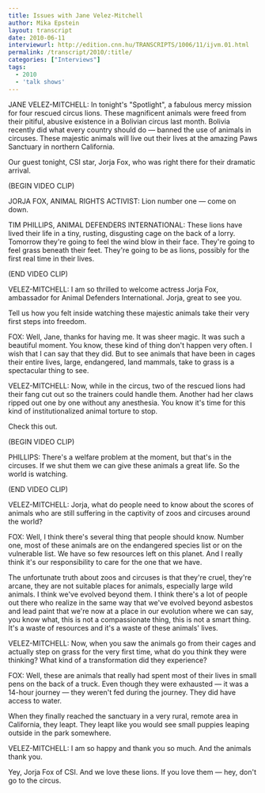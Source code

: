 ```yaml
---
title: Issues with Jane Velez-Mitchell
author: Mika Epstein
layout: transcript
date: 2010-06-11
interviewurl: http://edition.cnn.hu/TRANSCRIPTS/1006/11/ijvm.01.html
permalink: /transcript/2010/:title/
categories: ["Interviews"]
tags:
  - 2010
  - 'talk shows'
---
```


JANE VELEZ-MITCHELL: In tonight's "Spotlight", a fabulous mercy mission for four rescued circus lions. These magnificent animals were freed from their pitiful, abusive existence in a Bolivian circus last month. Bolivia recently did what every country should do &#8212; banned the use of animals in circuses. These majestic animals will live out their lives at the amazing Paws Sanctuary in northern California.

Our guest tonight, CSI star, Jorja Fox, who was right there for their dramatic arrival. 

(BEGIN VIDEO CLIP)

JORJA FOX, ANIMAL RIGHTS ACTIVIST: Lion number one &#8212; come on down.

TIM PHILLIPS, ANIMAL DEFENDERS INTERNATIONAL: These lions have lived their life in a tiny, rusting, disgusting cage on the back of a lorry. Tomorrow they're going to feel the wind blow in their face. They're going to feel grass beneath their feet. They're going to be as lions, possibly for the first real time in their lives.

(END VIDEO CLIP)

VELEZ-MITCHELL: I am so thrilled to welcome actress Jorja Fox, ambassador for Animal Defenders International. Jorja, great to see you.

Tell us how you felt inside watching these majestic animals take their very first steps into freedom. 

FOX: Well, Jane, thanks for having me. It was sheer magic. It was such a beautiful moment. You know, these kind of thing don't happen very often. I wish that I can say that they did. But to see animals that have been in cages their entire lives, large, endangered, land mammals, take to grass is a spectacular thing to see. 

VELEZ-MITCHELL: Now, while in the circus, two of the rescued lions had their fang cut out so the trainers could handle them. Another had her claws ripped out one by one without any anesthesia. You know it's time for this kind of institutionalized animal torture to stop.

Check this out.

(BEGIN VIDEO CLIP)

PHILLIPS: There's a welfare problem at the moment, but that's in the circuses. If we shut them we can give these animals a great life. So the world is watching. 

(END VIDEO CLIP)

VELEZ-MITCHELL: Jorja, what do people need to know about the scores of animals who are still suffering in the captivity of zoos and circuses around the world? 

FOX: Well, I think there's several thing that people should know. Number one, most of these animals are on the endangered species list or on the vulnerable list. We have so few resources left on this planet. And I really think it's our responsibility to care for the one that we have.

The unfortunate truth about zoos and circuses is that they're cruel, they're arcane, they are not suitable places for animals, especially large wild animals. I think we've evolved beyond them. I think there's a lot of people out there who realize in the same way that we've evolved beyond asbestos and lead paint that we're now at a place in our evolution where we can say, you know what, this is not a compassionate thing, this is not a smart thing. It's a waste of resources and it's a waste of these animals' lives.

VELEZ-MITCHELL: Now, when you saw the animals go from their cages and actually step on grass for the very first time, what do you think they were thinking? What kind of a transformation did they experience?

FOX: Well, these are animals that really had spent most of their lives in small pens on the back of a truck. Even though they were exhausted &#8212; it was a 14-hour journey &#8212; they weren't fed during the journey. They did have access to water.

When they finally reached the sanctuary in a very rural, remote area in California, they leapt. They leapt like you would see small puppies leaping outside in the park somewhere. 

VELEZ-MITCHELL: I am so happy and thank you so much. And the animals thank you.

Yey, Jorja Fox of CSI. And we love these lions. If you love them &#8212; hey, don't go to the circus.  